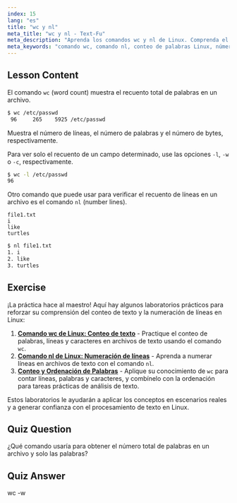 ```yaml
---
index: 15
lang: "es"
title: "wc y nl"
meta_title: "wc y nl - Text-Fu"
meta_description: "Aprenda los comandos wc y nl de Linux. Comprenda el conteo de palabras, la numeración de líneas y el análisis de archivos. ¡Mejore sus habilidades de línea de comandos de Linux hoy mismo!"
meta_keywords: "comando wc, comando nl, conteo de palabras Linux, números de línea Linux, análisis de archivos, tutorial Linux, Linux para principiantes, guía Linux"
---
```


## Lesson Content

El comando `wc` (word count) muestra el recuento total de palabras en un archivo.

```bash
$ wc /etc/passwd
 96     265    5925 /etc/passwd
```

Muestra el número de líneas, el número de palabras y el número de bytes, respectivamente.

Para ver solo el recuento de un campo determinado, use las opciones `-l`, `-w` o `-c`, respectivamente.

```bash
$ wc -l /etc/passwd
96
```

Otro comando que puede usar para verificar el recuento de líneas en un archivo es el comando `nl` (number lines).

```plaintext
file1.txt
i
like
turtles
```

```bash
$ nl file1.txt
1. i
2. like
3. turtles
```

## Exercise

¡La práctica hace al maestro! Aquí hay algunos laboratorios prácticos para reforzar su comprensión del conteo de texto y la numeración de líneas en Linux:

1. **[Comando wc de Linux: Conteo de texto](https://labex.io/es/labs/linux-linux-wc-command-text-counting-219200)** - Practique el conteo de palabras, líneas y caracteres en archivos de texto usando el comando `wc`.
2. **[Comando nl de Linux: Numeración de líneas](https://labex.io/es/labs/linux-linux-nl-command-line-numbering-210988)** - Aprenda a numerar líneas en archivos de texto con el comando `nl`.
3. **[Conteo y Ordenación de Palabras](https://labex.io/es/labs/linux-word-count-and-sorting-388125)** - Aplique su conocimiento de `wc` para contar líneas, palabras y caracteres, y combínelo con la ordenación para tareas prácticas de análisis de texto.

Estos laboratorios le ayudarán a aplicar los conceptos en escenarios reales y a generar confianza con el procesamiento de texto en Linux.

## Quiz Question

¿Qué comando usaría para obtener el número total de palabras en un archivo y solo las palabras?

## Quiz Answer

wc -w
